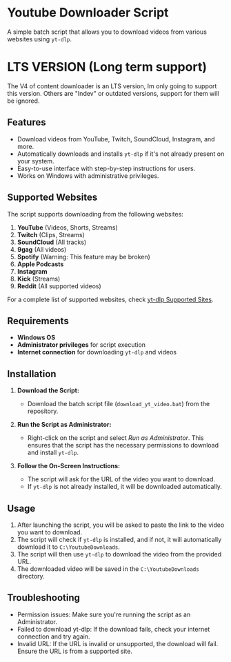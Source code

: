 # Youtube Downloader Script

A simple batch script that allows you to download videos from various websites using `yt-dlp`.

# LTS VERSION (Long term support)

The V4 of content downloader is an LTS version, Im only going to support this version. Others are "Indev" or outdated versions, support for them will be ignored.

## Features

- Download videos from YouTube, Twitch, SoundCloud, Instagram, and more.
- Automatically downloads and installs `yt-dlp` if it's not already present on your system.
- Easy-to-use interface with step-by-step instructions for users.
- Works on Windows with administrative privileges.

## Supported Websites

The script supports downloading from the following websites:

1. **YouTube** (Videos, Shorts, Streams)
2. **Twitch** (Clips, Streams)
3. **SoundCloud** (All tracks)
4. **9gag** (All videos)
5. **Spotify** (Warning: This feature may be broken)
6. **Apple Podcasts**
7. **Instagram**
8. **Kick** (Streams)
9. **Reddit** (All supported videos)

For a complete list of supported websites, check [yt-dlp Supported Sites](https://github.com/yt-dlp/yt-dlp/blob/master/supportedsites.md).

## Requirements

- **Windows OS**
- **Administrator privileges** for script execution
- **Internet connection** for downloading `yt-dlp` and videos

## Installation

1. **Download the Script:**
   - Download the batch script file (`download_yt_video.bat`) from the repository.
   
2. **Run the Script as Administrator:**
   - Right-click on the script and select *Run as Administrator*. This ensures that the script has the necessary permissions to download and install `yt-dlp`.

3. **Follow the On-Screen Instructions:**
   - The script will ask for the URL of the video you want to download.
   - If `yt-dlp` is not already installed, it will be downloaded automatically.

## Usage

1. After launching the script, you will be asked to paste the link to the video you want to download.
2. The script will check if `yt-dlp` is installed, and if not, it will automatically download it to `C:\YoutubeDownloads`.
3. The script will then use `yt-dlp` to download the video from the provided URL.
4. The downloaded video will be saved in the `C:\YoutubeDownloads` directory.

## Troubleshooting
- Permission issues: Make sure you're running the script as an Administrator.
- Failed to download yt-dlp: If the download fails, check your internet connection and try again.
- Invalid URL: If the URL is invalid or unsupported, the download will fail. Ensure the URL is from a supported site.
